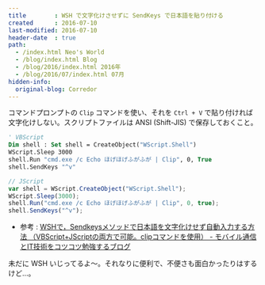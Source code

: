 ```yaml
---
title        : WSH で文字化けさせずに SendKeys で日本語を貼り付ける
created      : 2016-07-10
last-modified: 2016-07-10
header-date  : true
path:
  - /index.html Neo's World
  - /blog/index.html Blog
  - /blog/2016/index.html 2016年
  - /blog/2016/07/index.html 07月
hidden-info:
  original-blog: Corredor
---
```


コマンドプロンプトの `Clip` コマンドを使い、それを `Ctrl + V` で貼り付ければ文字化けしない。スクリプトファイルは ANSI (Shift-JIS) で保存しておくこと。

```vb
' VBScript
Dim shell : Set shell = CreateObject("WScript.Shell")
WScript.Sleep 3000
shell.Run "cmd.exe /c Echo ほげほげふがふが | Clip", 0, True
shell.SendKeys "^v"
```

```javascript
// JScript
var shell = WScript.CreateObject("WScript.Shell");
WScript.Sleep(3000);
shell.Run("cmd.exe /c Echo ほげほげふがふが | Clip", 0, true);
shell.SendKeys("^v");
```

- 参考 : [WSHで，Sendkeysメソッドで日本語を文字化けせず自動入力する方法 （VBScript+JScriptの両方で可能。clipコマンドを使用） - モバイル通信とIT技術をコツコツ勉強するブログ](http://computer-technology.hateblo.jp/entry/20150221/p4)

未だに WSH いじってるよ～。それなりに便利で、不便さも面白かったりはするけど…。
